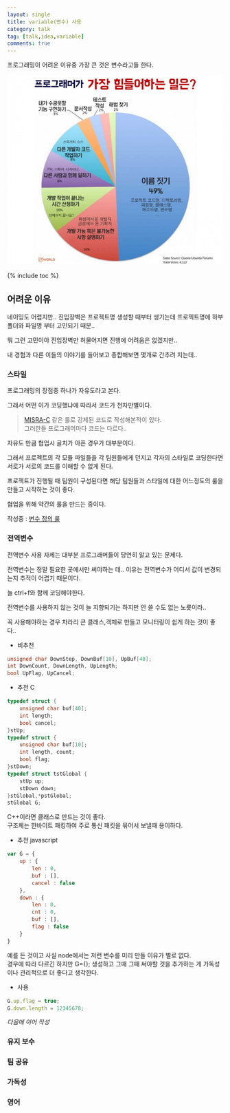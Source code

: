 ```yaml
---
layout: single
title: variable(변수) 사용
category: talk
tag: [talk,idea,variable]
comments: true
---
```


프로그래밍이 어려운 이유중 가장 큰 것은 변수라고들 한다.

![alt hard coding](/images/talk/5.jpg)

{% include toc %}

## 어려운 이유

네이밍도 어렵지만.. 진입장벽은 프로젝트명 생성할 때부터 생기는데 프로젝트명에 하부 폴더와 파일명 부터 고민되기 때문..

뭐 그런 고민이야 진입장벽만 허물어지면 진행에 어려움은 없겠지만..

내 경험과 다른 이들의 이야기를 들어보고 종합해보면 몇개로 간추려 지는데..

### 스타일

프로그래밍의 장점중 하나가 자유도라고 본다.

그래서 어떤 이가 코딩했냐에 따라서 코드가 천차만별이다.

> [MISRA-C](https://ko.wikipedia.org/wiki/Misra_c) 같은 룰로 강제된 코드로 작성해본적이 있다.  
그러한들 프로그래머마다 코드는 다르다..

자유도 만큼 협업시 골치가 아픈 경우가 대부분이다.

그래서 프로젝트의 각 모듈 파일들을 각 팀원들에게 던지고 각자의 스타일로 코딩한다면 서로가 서로의 코드를 이해할 수 없게 된다. 

프로젝트가 진행될 때 팀원이 구성된다면 해당 팀원들과 스타일에 대한 어느정도의 룰을 만들고 시작하는 것이 좋다.

협업을 위해 약간의 룰을 만드는 중이다.

작성중 : [변수 정의 룰](/docs/variable-definition/) 

### 전역변수

전역변수 사용 자제는 대부분 프로그래머들이 당연히 알고 있는 문제다.
 
전역변수는 정말 필요한 곳에서만 써야하는 데.. 이유는 전역변수가 어디서 값이 변경되는지 추적이 어렵기 때문이다.

늘 ctrl+f와 함께 코딩해야한다.

전역변수를 사용하지 않는 것이 늘 지향되기는 하지만 안 쓸 수도 없는 노릇이라..

꼭 사용해야하는 경우 차라리 큰 클래스,객체로 만들고 모니터링이 쉽게 하는 것이 좋다..

- 비추천  
```c
unsigned char DownStep, DownBuf[10], UpBuf[40];
int DownCount, DownLength, UpLength;
bool UpFlag, UpCancel;
```  
- 추천 C  
```c
typedef struct {
    unsigned char buf[40];
    int length;
    bool cancel;
}stUp;
typedef struct {
    unsigned char buf[10];
    int length, count;
    bool flag;
}stDown;
typedef struct tstGlobal {
    stUp up;
    stDown down;
}stGlobal,*pstGlobal;
stGlobal G;
```  
C++이라면 클래스로 만드는 것이 좋다.  
구조체는 한바이트 패킹하여 주로 통신 패킷을 묶어서 보낼때 용이하다. 

- 추천 javascript  
```javascript
var G = {
    up : {
        len : 0,
        buf : [],
        cancel : false
    },
    down : {
        len : 0,
        cnt : 0,
        buf : [],
        flag : false       
    }
}
```  
예를 든 것이고 사실 node에서는 저런 변수를 미리 만들 이유가 별로 없다.  
경우에 따라 다르긴 하지만 G={}; 생성하고 그때 그때 써야할 것을 추가하는 게 가독성이나 관리적으로 더 좋다고 생각한다.

- 사용  
```javascript
G.up.flag = true;
G.down.length = 12345678;
```  

*다음에 이어 작성*


### 유지 보수

### 팀 공유

### 가독성

### 영어
